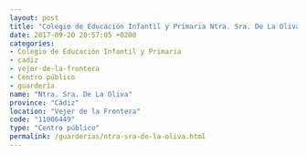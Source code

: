 ```yaml
---
layout: post
title: "Colegio de Educación Infantil y Primaria Ntra. Sra. De La Oliva"
date: 2017-09-20 20:57:05 +0200
categories:
- Colegio de Educación Infantil y Primaria
- cadiz
- vejer-de-la-frontera
- Centro público
- guarderia
name: "Ntra. Sra. De La Oliva"
province: "Cádiz"
location: "Vejer de la Frontera"
code: "11006449"
type: "Centro público"
permalink: /guarderias/ntra-sra-de-la-oliva.html
---
```


